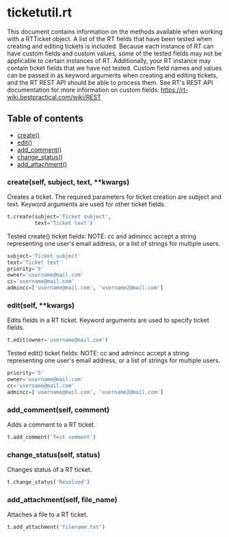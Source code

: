 # ticketutil.rt

This document contains information on the methods available when working
with a RTTicket object. A list of the RT fields that have 
been tested when creating and editing tickets is included. Because 
each instance of RT can have custom fields and custom values, some 
of the tested fields may not be applicable to certain instances of 
RT. Additionally, your RT instance may contain ticket fields
that we have not tested. Custom field names and values can be passed in
as keyword arguments when creating and editing tickets, and the RT
REST API should be able to process them. See RT's REST API 
documentation for more information on custom fields: 
https://rt-wiki.bestpractical.com/wiki/REST

## Table of contents
- [create()](#create)
- [edit()](#edit)
- [add_comment()](#comment)
- [change_status()](#status)
- [add_attachment()](#add_attachment)

### create(self, subject, text, \*\*kwargs) <a name="create"></a>

Creates a ticket. The required parameters for ticket creation are
subject and text. Keyword arguments are used for other ticket
fields.

```python
t.create(subject='Ticket subject',
         text='Ticket text')
```

Tested create() ticket fields:
NOTE: cc and admincc accept a string representing one user's email 
address, or a list of strings for multiple users.

```python
subject='Ticket subject'
text='Ticket text'
priority='5'
owner='username@mail.com'
cc='username@mail.com'
admincc=['username@mail.com', 'username2@mail.com']
```

### edit(self, \*\*kwargs) <a name="edit"></a>

Edits fields in a RT ticket. Keyword arguments are used to 
specify ticket fields.

```python
t.edit(owner='username@mail.com')
```

Tested edit() ticket fields:
NOTE: cc and admincc accept a string representing one user's email 
address, or a list of strings for multiple users.

```python
priority='5'
owner='username@mail.com'
cc='username@mail.com'
admincc=['username@mail.com', 'username2@mail.com']
```

### add_comment(self, comment) <a name="comment"></a>

Adds a comment to a RT ticket.

```python
t.add_comment('Test comment')
```

### change_status(self, status) <a name="status"></a>

Changes status of a RT ticket.

```python
t.change_status('Resolved')
```

### add_attachment(self, file_name) <a name="add_attachment"></a>

Attaches a file to a RT ticket.

```python
t.add_attachment('filename.txt')
```
